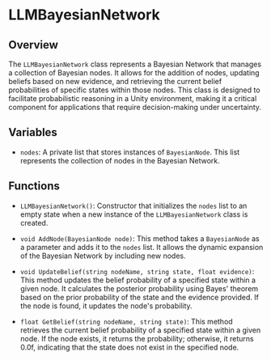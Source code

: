 # LLMBayesianNetwork

## Overview
The `LLMBayesianNetwork` class represents a Bayesian Network that manages a collection of Bayesian nodes. It allows for the addition of nodes, updating beliefs based on new evidence, and retrieving the current belief probabilities of specific states within those nodes. This class is designed to facilitate probabilistic reasoning in a Unity environment, making it a critical component for applications that require decision-making under uncertainty.

## Variables
- `nodes`: A private list that stores instances of `BayesianNode`. This list represents the collection of nodes in the Bayesian Network.

## Functions
- `LLMBayesianNetwork()`: Constructor that initializes the `nodes` list to an empty state when a new instance of the `LLMBayesianNetwork` class is created.

- `void AddNode(BayesianNode node)`: This method takes a `BayesianNode` as a parameter and adds it to the `nodes` list. It allows the dynamic expansion of the Bayesian Network by including new nodes.

- `void UpdateBelief(string nodeName, string state, float evidence)`: This method updates the belief probability of a specified state within a given node. It calculates the posterior probability using Bayes' theorem based on the prior probability of the state and the evidence provided. If the node is found, it updates the node's probability.

- `float GetBelief(string nodeName, string state)`: This method retrieves the current belief probability of a specified state within a given node. If the node exists, it returns the probability; otherwise, it returns 0.0f, indicating that the state does not exist in the specified node.